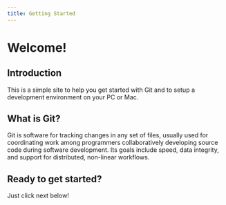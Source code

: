 ```yaml
---
title: Getting Started
---
```


# Welcome!

## Introduction
This is a simple site to help you get started with Git and to setup a development environment on your PC or Mac.

## What is Git?
Git is software for tracking changes in any set of files, usually used for coordinating work among programmers collaboratively developing source code during software development. Its goals include speed, data integrity, and support for distributed, non-linear workflows.

## Ready to get started?
Just click next below!